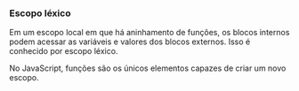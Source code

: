 ### Escopo léxico
Em um escopo local em que há aninhamento de funções, os blocos internos podem acessar as variáveis e valores dos blocos externos. Isso é conhecido por escopo léxico.

No JavaScript, funções são os únicos elementos capazes de criar um novo escopo.